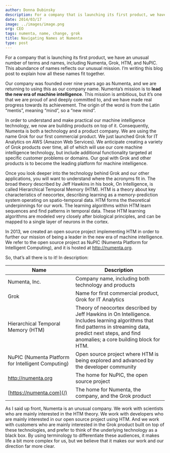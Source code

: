 ```yaml
---
author: Donna Dubinsky
description: For a company that is launching its first product, we have an unusual number of terms and names, including Numenta, Grok, HTM, and NuPIC. This abundance of names reflects our unusual mission.
date: 2014/03/17
image: ../images/image.png
org: CEO
tags: numenta, name, change, grok
title: Navigating Names at Numenta
type: post
---
```


For a company that is launching its first product, we have an unusual number of
terms and names, including Numenta, Grok, HTM, and NuPIC. This abundance of
names reflects our unusual mission. I’m writing this blog post to explain how
all these names fit together.

Our company was founded over nine years ago as Numenta, and we are returning to
using this as our company name. Numenta’s mission is to **lead the new era of
machine intelligence**. This mission is ambitious, but it’s one that we are proud
of and deeply committed to, and we have made real progress towards its
achievement. The origin of the word is from the Latin “mentis”, meaning “mind”,
so a “new mind”.

In order to understand and make practical our machine intelligence technology,
we now are building products on top of it. Consequently, Numenta is both a
technology and a product company. We are using the name Grok for our first
commercial product. We just launched Grok for IT Analytics on AWS (Amazon Web
Services). We anticipate creating a variety of Grok products over time, all of
which will use our core machine intelligence technology, but include additional
functionality targeted at specific customer problems or domains. Our goal with
Grok and other products is to become the leading platform for machine
intelligence.

Once you look deeper into the technology behind Grok and our other applications,
you will want to understand where the acronyms fit in. The broad theory
described by Jeff Hawkins in his book, On Intelligence, is called Hierarchical
Temporal Memory (HTM). HTM is a theory about key characteristics of neocortex,
describing learning as a memory-prediction system operating on spatio-temporal
data. HTM forms the theoretical underpinnings for our work. The learning
algorithms within HTM learn sequences and find patterns in temporal data. These
HTM learning algorithms are modeled very closely after biological principles,
and can be mapped to a single layer of neurons in the cortex.

In 2013, we created an open source project implementing HTM in order to further
our mission of being a leader in the new era of machine intelligence. We refer
to the open source project as NuPIC (Numenta Platform for Intelligent
Computing), and it is hosted at http://numenta.org.

So, that’s all there is to it! In description:

| Name | Description |
| ---- | ----------- |
| Numenta, Inc. | Company name, including both technology and products |
| Grok | Name for first commercial product, Grok for IT Analytics |
| Hierarchical Temporal Memory (HTM) | Theory of neocortex described by Jeff Hawkins in On Intelligence.  Includes learning algorithms that find patterns in streaming data, predict next steps, and find anomalies; a core building block for HTM. |
| NuPIC (Numenta Platform for Intelligent Computing) | Open source project where HTM is being explored and advanced by the developer community |
| http://numenta.org | The home for NuPIC, the open source project |
| [https://numenta.com](/) | The home for Numenta, the company, and the Grok product |

As I said up front, Numenta is an unusual company. We work with scientists who
are mainly interested in the HTM theory. We work with developers who are mainly
interested in our open source project using HTM. And we work with customers who
are mainly interested in the Grok product built on top of these technologies,
and prefer to think of the underlying technology as a black box. By using
terminology to differentiate these audiences, it makes life a bit more complex
for us, but we believe that it makes our work and our direction far more clear.
